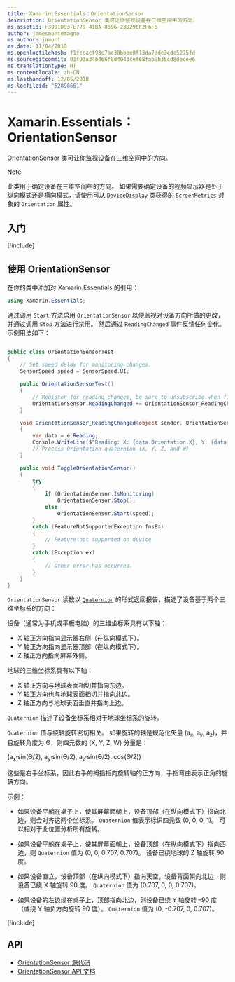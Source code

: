 ```yaml
---
title: Xamarin.Essentials：OrientationSensor
description: OrientationSensor 类可让你监视设备在三维空间中的方向。
ms.assetid: F3091D93-E779-41BA-8696-23D296F2F6F5
author: jamesmontemagno
ms.author: jamont
ms.date: 11/04/2018
ms.openlocfilehash: f1fceaef93e7ac30bbbe0f13da7dde3cde5275fd
ms.sourcegitcommit: 01f93a34b466f8d4043cef68fab9b35cd8decee6
ms.translationtype: HT
ms.contentlocale: zh-CN
ms.lasthandoff: 12/05/2018
ms.locfileid: "52898661"
---
```

# <a name="xamarinessentials-orientationsensor"></a>Xamarin.Essentials：OrientationSensor

OrientationSensor 类可让你监视设备在三维空间中的方向。

> [!NOTE]
> 此类用于确定设备在三维空间中的方向。 如果需要确定设备的视频显示器是处于纵向模式还是横向模式，请使用可从 [`DeviceDisplay`](device-display.md) 类获得的 `ScreenMetrics` 对象的 `Orientation` 属性。

## <a name="get-started"></a>入门

[!include[](~/essentials/includes/get-started.md)]

## <a name="using-orientationsensor"></a>使用 OrientationSensor

在你的类中添加对 Xamarin.Essentials 的引用：

```csharp
using Xamarin.Essentials;
```

通过调用 `Start` 方法启用 `OrientationSensor` 以便监视对设备方向所做的更改，并通过调用 `Stop` 方法进行禁用。 然后通过 `ReadingChanged` 事件反馈任何变化。 示例用法如下：

```csharp

public class OrientationSensorTest
{
    // Set speed delay for monitoring changes.
    SensorSpeed speed = SensorSpeed.UI;

    public OrientationSensorTest()
    {
        // Register for reading changes, be sure to unsubscribe when finished
        OrientationSensor.ReadingChanged += OrientationSensor_ReadingChanged;
    }

    void OrientationSensor_ReadingChanged(object sender, OrientationSensorChangedEventArgs e)
    {
        var data = e.Reading;
        Console.WriteLine($"Reading: X: {data.Orientation.X}, Y: {data.Orientation.Y}, Z: {data.Orientation.Z}, W: {data.Orientation.W}");
        // Process Orientation quaternion (X, Y, Z, and W)
    }

    public void ToggleOrientationSensor()
    {
        try
        {
            if (OrientationSensor.IsMonitoring)
                OrientationSensor.Stop();
            else
                OrientationSensor.Start(speed);
        }
        catch (FeatureNotSupportedException fnsEx)
        {
            // Feature not supported on device
        }
        catch (Exception ex)
        {
            // Other error has occurred.
        }
    }
}
```

`OrientationSensor` 读数以 [`Quaternion`](xref:System.Numerics.Quaternion) 的形式返回报告，描述了设备基于两个三维坐标系的方向：

设备（通常为手机或平板电脑）的三维坐标系具有以下轴：

- X 轴正方向指向显示器右侧（在纵向模式下）。
- Y 轴正方向指向显示器顶部（在纵向模式下）。
- Z 轴正方向指向屏幕外侧。

地球的三维坐标系具有以下轴：

- X 轴正方向与地球表面相切并指向东边。
- Y 轴正方向也与地球表面相切并指向北边。
- Z 轴正方向与地球表面垂直并指向上边。

`Quaternion` 描述了设备坐标系相对于地球坐标系的旋转。

`Quaternion` 值与绕轴旋转密切相关。 如果旋转的轴是规范化矢量 (a<sub>x</sub>, a<sub>y</sub>, a<sub>z</sub>)，并且旋转角度为 Θ，则四元数的 (X, Y, Z, W) 分量是：

(a<sub>x</sub>·sin(Θ/2), a<sub>y</sub>·sin(Θ/2), a<sub>z</sub>·sin(Θ/2), cos(Θ/2))

这些是右手坐标系，因此右手的拇指指向旋转轴的正方向，手指弯曲表示正角的旋转方向。

示例：

* 如果设备平躺在桌子上，使其屏幕面朝上，设备顶部（在纵向模式下）指向北边，则会对齐这两个坐标系。 `Quaternion` 值表示标识四元数 (0, 0, 0, 1)。 可以相对于此位置分析所有旋转。

* 如果设备平躺在桌子上，使其屏幕面朝上，设备顶部（在纵向模式下）指向西边，则 `Quaternion` 值为 (0, 0, 0.707, 0.707)。 设备已绕地球的 Z 轴旋转 90 度。

* 如果设备直立，设备顶部（在纵向模式下）指向天空，设备背面朝向北边，则设备已绕 X 轴旋转 90 度。 `Quaternion` 值为 (0.707, 0, 0, 0.707)。

* 如果设备的左边缘在桌子上，顶部指向北边，则设备已绕 Y 轴旋转 &ndash;90 度（或绕 Y 轴负方向旋转 90 度）。 `Quaternion` 值为 (0, -0.707, 0, 0.707)。

[!include[](~/essentials/includes/sensor-speed.md)]

## <a name="api"></a>API

- [OrientationSensor 源代码](https://github.com/xamarin/Essentials/tree/master/Xamarin.Essentials/OrientationSensor)
- [OrientationSensor API 文档](xref:Xamarin.Essentials.OrientationSensor)
